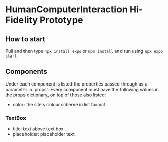 
# HumanComputerInteraction Hi-Fidelity Prototype

## How to start
Pull and then type `npx install expo` or `npm install` and run using `npx expo start`

## Components
Under each component is listed the properties passed through as a parameter in 'props'. Every component must have the following values in the props dictionary, on top of those also listed:
- color: the site's colour scheme in list format

### TextBox
- title: text above text box
- placeholder: placeholder text
